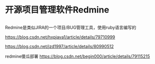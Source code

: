 # 开源项目管理软件Redmine

## 
Redmine是类似JIRA的一个项目/BUG管理工具，使用ruby语言编写的

https://blog.csdn.net/hxpjava1/article/details/79710999

https://blog.csdn.net/jzd1997/article/details/80990512

redmine傻瓜部署
    https://blog.csdn.net/begin000/article/details/79115215
